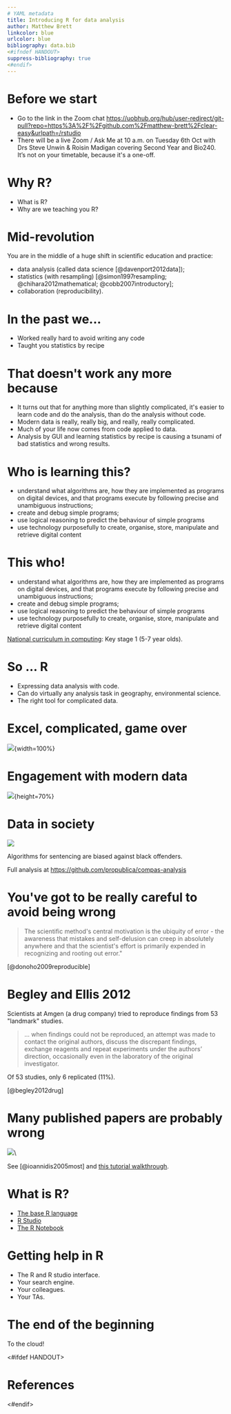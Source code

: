 ```yaml
---
# YAML metadata
title: Introducing R for data analysis
author: Matthew Brett
linkcolor: blue
urlcolor: blue
bibliography: data.bib
<#ifndef HANDOUT>
suppress-bibliography: true
<#endif>
---
```


# Before we start

* Go to the link in the Zoom chat
  <https://uobhub.org/hub/user-redirect/git-pull?repo=https%3A%2F%2Fgithub.com%2Fmatthew-brett%2Fclear-easy&urlpath=/rstudio>
* There will be a live Zoom / Ask Me at 10 a.m. on Tuesday 6th Oct with Drs
  Steve Unwin & Roisin Madigan covering Second Year and Bio240.  It’s not on
  your timetable, because it's a one-off. 

# Why R?

* What is R?
* Why are we teaching you R?

# Mid-revolution

You are in the middle of a huge shift in scientific education and practice:

* data analysis (called data science [@davenport2012data]);
* statistics (with resampling) [@simon1997resampling; @chihara2012mathematical;
  @cobb2007introductory];
* collaboration (reproducibility).

# In the past we...

* Worked really hard to avoid writing any code
* Taught you statistics by recipe

# That doesn't work any more because

* It turns out that for anything more than slightly complicated, it's easier to
  learn code and do the analysis, than do the analysis without code.
* Modern data is really, really big, and really, really complicated.
* Much of your life now comes from code applied to data.
* Analysis by GUI and learning statistics by recipe is causing a tsunami of bad
  statistics and wrong results.

# Who is learning this?

*   understand what algorithms are, how they are implemented as
    programs on digital devices, and that programs execute by
    following precise and unambiguous instructions;
*   create and debug simple programs;
*   use logical reasoning to predict the behaviour of simple programs
*   use technology purposefully to create, organise, store, manipulate
    and retrieve digital content

# This who!

*   understand what algorithms are, how they are implemented as
    programs on digital devices, and that programs execute by
    following precise and unambiguous instructions;
*   create and debug simple programs;
*   use logical reasoning to predict the behaviour of simple programs
*   use technology purposefully to create, organise, store, manipulate
    and retrieve digital content

[National curriculum in
computing](https://www.gov.uk/government/publications/national-curriculum-in-england-computing-programmes-of-study/national-curriculum-in-england-computing-programmes-of-study):
Key stage 1 (5-7 year olds).

# So ... R

* Expressing data analysis with code.
* Can do virtually any analysis task in geography, environmental science.
* The right tool for complicated data.

# Excel, complicated, game over

![](excel-and-r/excel_and_r.png){width=100%}

# Engagement with modern data

![](images/Weapons_of_Math_Destruction.jpg){height=70%}

# Data in society

![](images/propublica.png)

Algorithms for sentencing are biased against black offenders.

Full analysis at https://github.com/propublica/compas-analysis

# You've got to be really careful to avoid being wrong

> The scientific method's central motivation is the ubiquity of error - the
> awareness that mistakes and self-delusion can creep in absolutely anywhere
> and that the scientist's effort is primarily expended in recognizing and
> rooting out error."

[@donoho2009reproducible]

# Begley and Ellis 2012

Scientists at Amgen (a drug company) tried to reproduce findings from 53
"landmark" studies.

> ... when findings could not be reproduced, an attempt was made to contact
> the original authors, discuss the discrepant findings, exchange reagents and
> repeat experiments under the authors’ direction, occasionally even in the
> laboratory of the original investigator.

Of 53 studies, only 6 replicated (11%).

[@begley2012drug]

# Many published papers are probably wrong

![](images/ioannidis_title.png)\

See [@ioannidis2005most] and [this tutorial
walkthrough](http://matthew-brett.github.io/teaching/ioannidis_2005.html).

# What is R?

* [The base R language](https://www.r-project.org)
* [R Studio](https://www.rstudio.com)
* [The R Notebook](https://bookdown.org/yihui/rmarkdown/notebook.html)

# Getting help in R

* The R and R studio interface.
* Your search engine.
* Your colleagues.
* Your TAs.

# The end of the beginning

To the cloud!

<#ifdef HANDOUT>
# References
<#endif>
